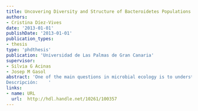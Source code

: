 ```yaml
---
title: Uncovering Diversity and Structure of Bacteroidetes Populations in Marine Environments 
authors:
- Cristina Díez-Vives
date: '2013-01-01'
publishDate: '2013-01-01'
publication_types:
- thesis
type: 'phdthesis'
publication: 'Universidad de Las Palmas de Gran Canaria'
supervisor:
- Silvia G Acinas
- Josep M Gasol
abstract: 'One of the main questions in microbial ecology is to understand what are the processes that structure and govern the species composition of communities. Answering to this question implies the need to detect bacterial species in environmental samples or at least to define ecologically meaningful “units of differentiation”. The dynamics and distribution of different broad taxonomic groups that constitute the bacterioplankton (at the phylum or class level) has been widely studied. The different large groups are known to follow different spatial distributions and seasonal cycles, but important variations also occur at lower levels (i.e. species or ecologically distinct populations). In this thesis we aimed to study some of these aspects for an important group of marine bacteria: the phylum Bacteroidetes. First at all, we evaluated the existing molecular tools in an updated phylogenetical and methodological context. Strengths and weaknesses of different probes used in different techniques were thoroughly studied and discussed, and alternatives were designed for some specific purposes related with the study of this group in marine environmental samples. Standing on these tools, we studied the phylum at different levels of resolution resulting from assorted molecular approaches. We related entire phylum abundances with environmental parameters as they vary spatially and temporally in the oceanic realm. We identified the most abundant phylotypes forming the Bacteroidetes assemblages and their ecological variability. Both the relative abundance and the changes in the phylotypes constituting the community followed clear spatial and seasonal patterns, which were thoroughly described. To increase the resolution of our study, we built extensive clone libraries including the 16S-ITS-23S ribosomal operon. The phylogenetic study of these sequences from different environmental samples showed that closely related phylotypes were organized in monophyletic clades of habitat specific sequences. This confirmed that similar bacteria (in terms of the 16S rRNA) seem to present different physiologies, which would drive their distribution and adaption to specific ecological niches. The study of the distributions of these clades would help to understand the ecology of this group. Finally, we integrated the above information to design several clade-specific qPCR primer sets targeting putative Bacteroidetes ecotypes. These primers were thoroughly tested as the best possible compromise between specificity and performance for the intended purpose, and they were extensively evaluated in silico. An optimization of the qPCR technique workflow and a demonstration of its usefulness was carried out using the NS2b group. These primers offer a toolbox for hierarchical quantitative studies characterizing Bacteroidetes populations in different environments. Such studies should help to explore and corroborate links of certain groups with specific habitats and environmental variables
Descripción: 	'
links:
- name: URL
  url:  http://hdl.handle.net/10261/100357
---
```


